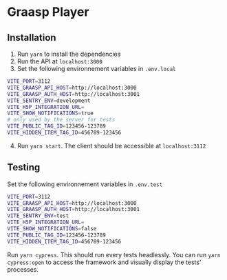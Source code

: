 # Graasp Player

## Installation

1. Run `yarn` to install the dependencies
2. Run the API at `localhost:3000`
3. Set the following environnement variables in `.env.local`

```sh
VITE_PORT=3112
VITE_GRAASP_API_HOST=http://localhost:3000
VITE_GRAASP_AUTH_HOST=http://localhost:3001
VITE_SENTRY_ENV=development
VITE_H5P_INTEGRATION_URL=
VITE_SHOW_NOTIFICATIONS=true
# only used by the server for tests
VITE_PUBLIC_TAG_ID=123456-123789
VITE_HIDDEN_ITEM_TAG_ID=456789-123456
```

4. Run `yarn start`. The client should be accessible at `localhost:3112`

## Testing

Set the following environnement variables in `.env.test`

```sh
VITE_PORT=3112
VITE_GRAASP_API_HOST=http://localhost:3000
VITE_GRAASP_AUTH_HOST=http://localhost:3001
VITE_SENTRY_ENV=test
VITE_H5P_INTEGRATION_URL=
VITE_SHOW_NOTIFICATIONS=false
VITE_PUBLIC_TAG_ID=123456-123789
VITE_HIDDEN_ITEM_TAG_ID=456789-123456
```

Run `yarn cypress`. This should run every tests headlessly.
You can run `yarn cypress:open` to access the framework and visually display the tests' processes.
